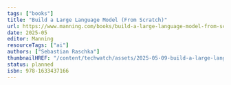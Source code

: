 ```yaml
---
tags: ["books"]
title: "Build a Large Language Model (From Scratch)"
url: https://www.manning.com/books/build-a-large-language-model-from-scratch
date: 2025-05
editor: Manning
resourceTags: ["ai"]
authors: ["Sebastian Raschka"]
thumbnailHREF: "/content/techwatch/assets/2025-05-09-build-a-large-language-model.png"
status: planned
isbn: 978-1633437166
---
```

